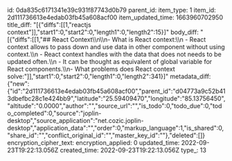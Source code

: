 id: 0da835c6171341e39c931f87743d0b79
parent_id: 
item_type: 1
item_id: 2d111736613e4edab03fb45a608acf00
item_updated_time: 1663960702950
title_diff: "[{\"diffs\":[[1,\"reactjs context\"]],\"start1\":0,\"start2\":0,\"length1\":0,\"length2\":15}]"
body_diff: "[{\"diffs\":[[1,\"## React Context\\\n\\\n- What is React context:\\\n    - React context allows to pass down and use data in other component without using context.\\\n    - React context handles with the data that does not needs to be updated often.\\\n    - It can be thought as equivalent of global variable for React components.\\\n- What problems does React context solve:\"]],\"start1\":0,\"start2\":0,\"length1\":0,\"length2\":341}]"
metadata_diff: {"new":{"id":"2d111736613e4edab03fb45a608acf00","parent_id":"d04773a9c52b413dbefbc28c1e424bb9","latitude":"25.59409470","longitude":"85.13756450","altitude":"0.0000","author":"","source_url":"","is_todo":0,"todo_due":0,"todo_completed":0,"source":"joplin-desktop","source_application":"net.cozic.joplin-desktop","application_data":"","order":0,"markup_language":1,"is_shared":0,"share_id":"","conflict_original_id":"","master_key_id":""},"deleted":[]}
encryption_cipher_text: 
encryption_applied: 0
updated_time: 2022-09-23T19:22:13.056Z
created_time: 2022-09-23T19:22:13.056Z
type_: 13